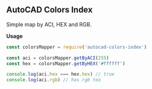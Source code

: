 ## AutoCAD Colors Index

Simple map by ACI, HEX and RGB.

**Usage**

```js
const colorsMapper = require('autocad-colors-index')

const aci = colorsMapper.getByACI(255)
const hex = colorsMapper.getByHEX('#ffffff')

console.log(aci.hex === hex.hex) // true
console.log(aci.rgb) // has rgb too
```
